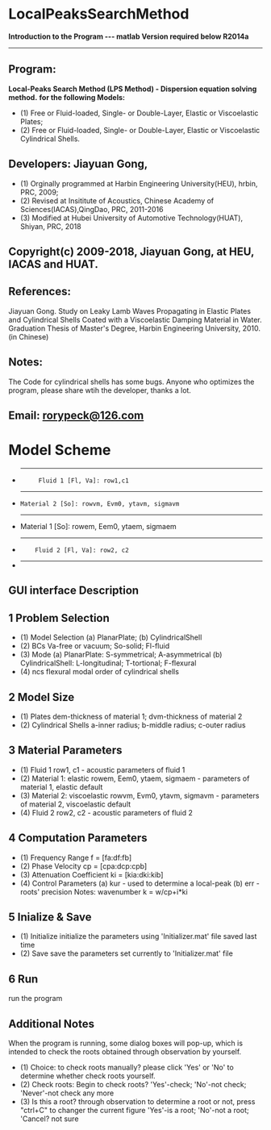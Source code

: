 # LocalPeaksSearchMethod
  **Introduction to the Program --- matlab Version required below R2014a**
**********************************************************************************
## Program: 
  **Local-Peaks Search Method (LPS Method) - Dispersion equation solving method.**
  **for the following Models:**
* (1) Free or Fluid-loaded, Single- or Double-Layer, Elastic or Viscoelastic Plates;
* (2) Free or Fluid-loaded, Single- or Double-Layer, Elastic or Viscoelastic Cylindrical Shells.

## Developers: Jiayuan Gong,
* (1) Orginally programmed at Harbin Engineering University(HEU), hrbin, PRC, 2009;
* (2) Revised at Insititute of Acoustics, Chinese Academy of Sciences(IACAS),QingDao, PRC, 2011-2016
* (3) Modified at Hubei University of Automotive Technology(HUAT), Shiyan, PRC, 2018

## Copyright(c) 2009-2018, Jiayuan Gong, at HEU, IACAS and HUAT.

## References: 
Jiayuan Gong. Study on Leaky Lamb Waves Propagating in Elastic Plates
and Cylindrical Shells Coated with a Viscoelastic Damping Material in Water. 
Graduation Thesis of Master's Degree, Harbin Engineering University, 2010. (in Chinese)

## Notes:  
The Code for cylindrical shells has some bugs. Anyone who optimizes
the program, please share wtih the developer, thanks a lot.

## Email: rorypeck@126.com

 # Model Scheme
* -----------------------------------------------------------------
           Fluid 1 [Fl, Va]: row1,c1
* -----------------------------------------------------------------
      Material 2 [So]: rowvm, Evm0, ytavm, sigmavm      
*  ----------------------------------------------------------------
      Material 1 [So]: rowem, Eem0, ytaem, sigmaem
*  ----------------------------------------------------------------
           Fluid 2 [Fl, Va]: row2, c2
* -----------------------------------------------------------------

## GUI interface Description
##  1 Problem Selection
* (1) Model Selection
(a) PlanarPlate; (b) CylindricalShell
* (2) BCs
Va-free or vacuum; So-solid; Fl-fluid
* (3) Mode
(a) PlanarPlate: S-symmetrical; A-asymmetrical
(b) CylindricalShell: L-longitudinal; T-tortional; F-flexural
* (4) ncs 
flexural modal order of cylindrical shells
	
## 2 Model Size
* (1) Plates
dem-thickness of material 1; dvm-thickness of material 2
* (2) Cylindrical Shells
a-inner radius; b-middle radius; c-outer radius

## 3 Material Parameters
* (1) Fluid 1
row1, c1 - acoustic parameters of fluid 1
* (2) Material 1: elastic
rowem, Eem0, ytaem, sigmaem - parameters of material 1, elastic default
* (3) Material 2: viscoelastic
rowvm, Evm0, ytavm, sigmavm - parameters of material 2, viscoelastic default
* (4) Fluid 2
row2, c2 - acoustic parameters of fluid 2

## 4 Computation Parameters
* (1)  Frequency Range 
     f = [fa:df:fb]
* (2)  Phase Velocity
     cp = [cpa:dcp:cpb]
* (3)  Attenuation Coefficient
     ki = [kia:dki:kib]
* (4)  Control Parameters
    (a) kur - used to determine a local-peak
    (b) err - roots' precision
Notes: wavenumber k = w/cp+i*ki

##  5 Inialize & Save
* (1) Initialize
     initialize the parameters using 'Initializer.mat' file saved last time
* (2) Save
     save the parameters set currently to 'Initializer.mat' file
	 
## 6 Run
  run the program
  

## Additional Notes
  When the program is running, some dialog boxes will pop-up, which is intended to 
  check the roots obtained through observation by yourself. 
* (1) Choice: to check roots manually?
    please click 'Yes' or 'No' to determine whether check roots yourself.
* (2) Check roots: Begin to check roots?
     'Yes'-check; 'No'-not check; 'Never'-not check any more
* (3) Is this a root?
     through observation to determine a root or not, press "ctrl+C" to changer the current figure
          'Yes'-is a root; 'No'-not a root; 'Cancel? not sure

